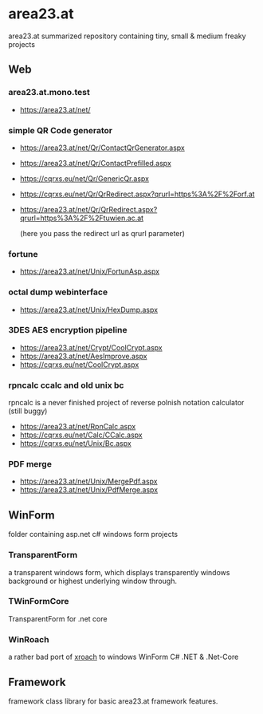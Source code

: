 # area23.at
area23.at summarized repository containing tiny, small &amp; medium freaky projects


## Web

### area23.at.mono.test
- https://area23.at/net/

### simple QR Code generator 
- https://area23.at/net/Qr/ContactQrGenerator.aspx
- https://area23.at/net/Qr/ContactPrefilled.aspx
- https://cqrxs.eu/net/Qr/GenericQr.aspx
- https://cqrxs.eu/net/Qr/QrRedirect.aspx?qrurl=https%3A%2F%2Forf.at
- https://area23.at/net/Qr/QrRedirect.aspx?qrurl=https%3A%2F%2Ftuwien.ac.at

  (here you pass the redirect url as qrurl parameter)

### fortune 
- https://area23.at/net/Unix/FortunAsp.aspx

### octal dump webinterface 
- https://area23.at/net/Unix/HexDump.aspx

### 3DES AES encryption pipeline
- https://area23.at/net/Crypt/CoolCrypt.aspx
- https://area23.at/net/AesImprove.aspx
- https://cqrxs.eu/net/CoolCrypt.aspx
  
### rpncalc ccalc and old unix bc
rpncalc is a never finished project of reverse polnish notation calculator (still buggy)
- https://area23.at/net/RpnCalc.aspx
- https://cqrxs.eu/net/Calc/CCalc.aspx
- https://cqrxs.eu/net/Unix/Bc.aspx

### PDF merge
- https://area23.at/net/Unix/MergePdf.aspx
- https://area23.at/net/Unix/PdfMerge.aspx

## WinForm 
folder containing asp.net c# windows form projects

### TransparentForm
a transparent windows form, which displays transparently windows background or highest underlying window through.

### TWinFormCore
TransparentForm for .net core

### WinRoach
a rather bad port of [xroach](https://github.com/interkosmos/xroach) to windows WinForm C# .NET & .Net-Core 


## Framework
framework class library for basic area23.at framework features.


